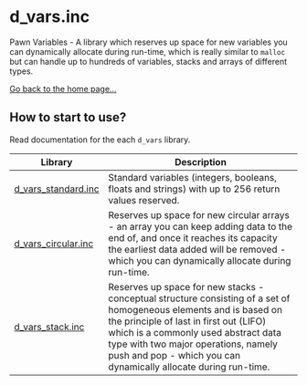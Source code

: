 # d_vars.inc
Pawn Variables - A library which reserves up space for new variables you can dynamically allocate during run-time, which is really similar to `malloc` but can handle up to hundreds of variables, stacks and arrays of different types.

[Go back to the home page...](../README.md)

## How to start to use?
Read documentation for the each `d_vars` library.


| Library      | Description                                                                                |
| -------------------- | ------------------------------------------------------------------------------------------ |
| [d_vars_standard.inc](d_vars_standard.md) | Standard variables (integers, booleans, floats and strings) with up to 256 return values reserved. |
| [d_vars_circular.inc](d_vars_circular.md) | Reserves up space for new circular arrays - an array you can keep adding data to the end of, and once it reaches its capacity the earliest data added will be removed - which you can dynamically allocate during run-time. |
| [d_vars_stack.inc](d_vars_stack.md) | Reserves up space for new stacks - conceptual structure consisting of a set of homogeneous elements and is based on the principle of last in first out (LIFO) which is a commonly used abstract data type with two major operations, namely push and pop - which you can dynamically allocate during run-time. |
